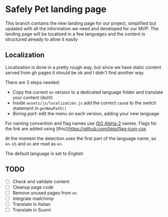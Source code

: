 # Safely Pet landing page

This branch contains the new landing page for our project, simplified but
updated with all the information we need and developed for our MVP.
The landing page will be localized in a few languages and the content is
structured already to allow it easily

## Localization

Localization is done in a pretty rough way, but since we have static content
served from gh pages it should be ok and I didn't find another way.

There are 3 steps needed:

* Copy the current `en` version to a dedicated language folder and translate your content (duh!)
* Inside `assets/js/localization.js` add the correct `case`s to the switch statement in `getNewPath()`
* _Boring part_: edit the menu on each version, adding your new language

For naming convention and flag names use [ISO Alpha-2](https://www.iso.org/obp/ui/) names.
Flags for the link are added using [this](https://github.com/lipis/flag-icon-css

At the moment the detection uses the first part of the language name, so `en-US` and `en` are read as `en`.

The default language is set to _English_

## TODO

- [ ] Check and validate content
- [ ] Cleanup page code
- [ ] Remove unused pages from `en`
- [ ] Integrate mailchimp
- [ ] Translate in Italian
- [ ] Translate in Suomi
